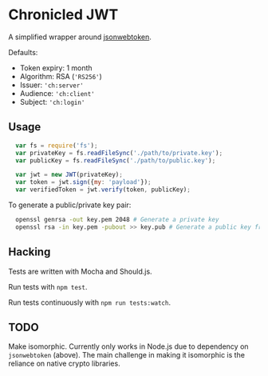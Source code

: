 # Chronicled JWT

A simplified wrapper around [jsonwebtoken](https://github.com/auth0/node-jsonwebtoken).

Defaults:
 - Token expiry: 1 month
 - Algorithm: RSA (`'RS256'`)
 - Issuer: `'ch:server'`
 - Audience: `'ch:client'`
 - Subject: `'ch:login'`

## Usage

```js
  var fs = require('fs');
  var privateKey = fs.readFileSync('./path/to/private.key');
  var publicKey = fs.readFileSync('./path/to/public.key');

  var jwt = new JWT(privateKey);
  var token = jwt.sign({my: 'payload'});
  var verifiedToken = jwt.verify(token, publicKey);
```

To generate a public/private key pair:

```sh
  openssl genrsa -out key.pem 2048 # Generate a private key
  openssl rsa -in key.pem -pubout >> key.pub # Generate a public key from the private key
```

## Hacking

Tests are written with Mocha and Should.js.

Run tests with `npm test`.

Run tests continuously with `npm run tests:watch`.

## TODO

Make isomorphic. Currently only works in Node.js due to dependency on `jsonwebtoken` (above).
The main challenge in making it isomorphic is the reliance on native crypto libraries.
